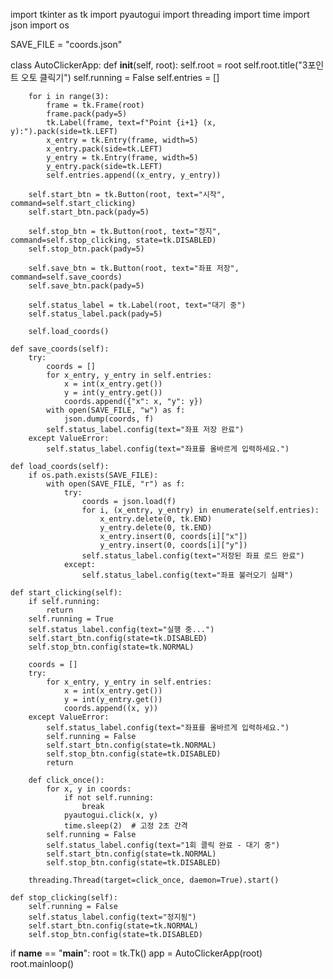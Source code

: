 import tkinter as tk
import pyautogui
import threading
import time
import json
import os

SAVE_FILE = "coords.json"

class AutoClickerApp:
    def __init__(self, root):
        self.root = root
        self.root.title("3포인트 오토 클릭기")
        self.running = False
        self.entries = []

        for i in range(3):
            frame = tk.Frame(root)
            frame.pack(pady=5)
            tk.Label(frame, text=f"Point {i+1} (x, y):").pack(side=tk.LEFT)
            x_entry = tk.Entry(frame, width=5)
            x_entry.pack(side=tk.LEFT)
            y_entry = tk.Entry(frame, width=5)
            y_entry.pack(side=tk.LEFT)
            self.entries.append((x_entry, y_entry))

        self.start_btn = tk.Button(root, text="시작", command=self.start_clicking)
        self.start_btn.pack(pady=5)

        self.stop_btn = tk.Button(root, text="정지", command=self.stop_clicking, state=tk.DISABLED)
        self.stop_btn.pack(pady=5)

        self.save_btn = tk.Button(root, text="좌표 저장", command=self.save_coords)
        self.save_btn.pack(pady=5)

        self.status_label = tk.Label(root, text="대기 중")
        self.status_label.pack(pady=5)

        self.load_coords()

    def save_coords(self):
        try:
            coords = []
            for x_entry, y_entry in self.entries:
                x = int(x_entry.get())
                y = int(y_entry.get())
                coords.append({"x": x, "y": y})
            with open(SAVE_FILE, "w") as f:
                json.dump(coords, f)
            self.status_label.config(text="좌표 저장 완료")
        except ValueError:
            self.status_label.config(text="좌표를 올바르게 입력하세요.")

    def load_coords(self):
        if os.path.exists(SAVE_FILE):
            with open(SAVE_FILE, "r") as f:
                try:
                    coords = json.load(f)
                    for i, (x_entry, y_entry) in enumerate(self.entries):
                        x_entry.delete(0, tk.END)
                        y_entry.delete(0, tk.END)
                        x_entry.insert(0, coords[i]["x"])
                        y_entry.insert(0, coords[i]["y"])
                    self.status_label.config(text="저장된 좌표 로드 완료")
                except:
                    self.status_label.config(text="좌표 불러오기 실패")

    def start_clicking(self):
        if self.running:
            return
        self.running = True
        self.status_label.config(text="실행 중...")
        self.start_btn.config(state=tk.DISABLED)
        self.stop_btn.config(state=tk.NORMAL)

        coords = []
        try:
            for x_entry, y_entry in self.entries:
                x = int(x_entry.get())
                y = int(y_entry.get())
                coords.append((x, y))
        except ValueError:
            self.status_label.config(text="좌표를 올바르게 입력하세요.")
            self.running = False
            self.start_btn.config(state=tk.NORMAL)
            self.stop_btn.config(state=tk.DISABLED)
            return

        def click_once():
            for x, y in coords:
                if not self.running:
                    break
                pyautogui.click(x, y)
                time.sleep(2)  # 고정 2초 간격
            self.running = False
            self.status_label.config(text="1회 클릭 완료 - 대기 중")
            self.start_btn.config(state=tk.NORMAL)
            self.stop_btn.config(state=tk.DISABLED)

        threading.Thread(target=click_once, daemon=True).start()

    def stop_clicking(self):
        self.running = False
        self.status_label.config(text="정지됨")
        self.start_btn.config(state=tk.NORMAL)
        self.stop_btn.config(state=tk.DISABLED)

if __name__ == "__main__":
    root = tk.Tk()
    app = AutoClickerApp(root)
    root.mainloop()
